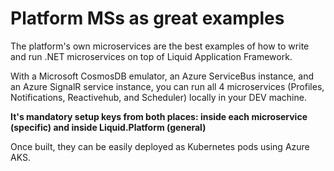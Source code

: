 # Platform MSs as great examples
The platform's own microservices are the best examples of how to write and run .NET microservices on top of Liquid Application Framework.

With a Microsoft CosmosDB emulator, an Azure ServiceBus instance, and an Azure SignalR service instance, you can run all 4 microservices (Profiles, Notifications, Reactivehub, and Scheduler) locally in your DEV machine.

**It's mandatory setup keys from both places: inside each microservice (specific) and inside Liquid.Platform (general)**

Once built, they can be easily deployed as Kubernetes pods using Azure AKS.